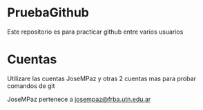 # PruebaGithub
Este repositorio es para practicar github entre varios usuarios
# Cuentas
Utilizare las cuentas JoseMPaz y otras 2 cuentas mas para probar comandos de git

JoseMPaz pertenece a josempaz@frba.utn.edu.ar
